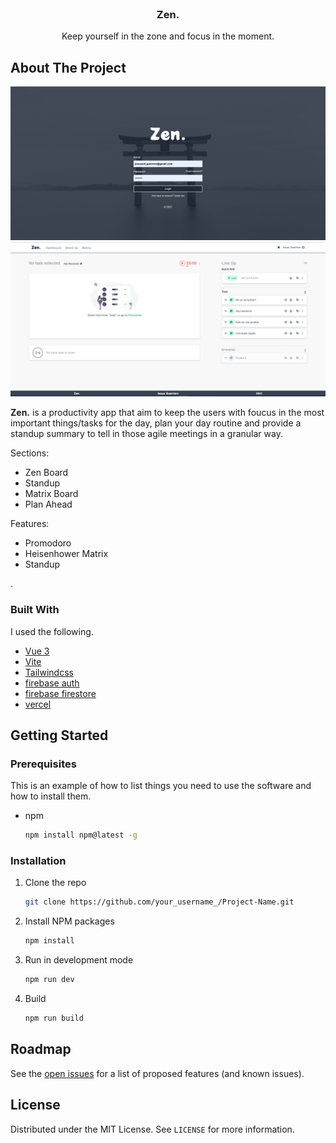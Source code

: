 <!-- PROJECT LOGO -->
<br />
<p align="center">
  <a href="https://zen.vercel.app/">
  </a>

  <h3 align="center">Zen.</h3>

  <p align="center">
    Keep yourself in the zone and focus in the moment.
    <br />
</p>


<!-- ABOUT THE PROJECT -->
## About The Project

![Zen. Screen Shot](./src/assets/login2.png)
![Zen. Screen Shot](./src/assets/zenboard.png)

__Zen.__ is a productivity app that aim to keep the users with foucus in the most important things/tasks for the day, plan your day routine and provide a standup summary to tell in those agile meetings in a granular way.

Sections:
* Zen Board
* Standup
* Matrix Board
* Plan Ahead

Features:
* Promodoro
* Heisenhower Matrix
* Standup

.

### Built With

I used the following.

* [Vue 3]()
* [Vite]()
* [Tailwindcss]()
* [firebase auth]()
* [firebase firestore]()
* [vercel]()



<!-- GETTING STARTED -->
## Getting Started

### Prerequisites

This is an example of how to list things you need to use the software and how to install them.
* npm
  ```sh
  npm install npm@latest -g
  ```

### Installation

1. Clone the repo
   ```sh
   git clone https://github.com/your_username_/Project-Name.git
   ```
2. Install NPM packages
   ```sh
   npm install
   ```
3. Run in development mode
   ```sh
   npm run dev
   ```

3. Build
   ```sh
   npm run build
   ```

<!-- USAGE EXAMPLES -->


<!-- ROADMAP -->
## Roadmap

See the [open issues](https://github.com/othneildrew/Best-README-Template/issues) for a list of proposed features (and known issues).


<!-- LICENSE -->
## License

Distributed under the MIT License. See `LICENSE` for more information.



<!-- CONTACT -->
<!-- ## Contact -->

<!-- Your Name - [@your_twitter](https://twitter.com/your_username) - email@example.com

Project Link: [https://github.com/your_username/repo_name](https://github.com/your_username/repo_name) -->








